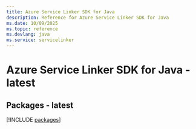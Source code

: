 ```yaml
---
title: Azure Service Linker SDK for Java
description: Reference for Azure Service Linker SDK for Java
ms.date: 10/09/2025
ms.topic: reference
ms.devlang: java
ms.service: servicelinker
---
```

# Azure Service Linker SDK for Java - latest
## Packages - latest
[!INCLUDE [packages](service-linker-index.md)]